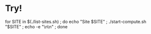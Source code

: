 # Try!

for SITE in $(./list-sites.sh) ; do echo "Site $SITE" ; ./start-compute.sh "$SITE" ; echo -e "\n\n" ; done
